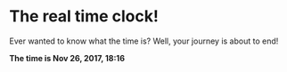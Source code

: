 # The real time clock!

Ever wanted to know what the time is? Well, your journey is about to end!

**The time is Nov 26, 2017, 18:16**